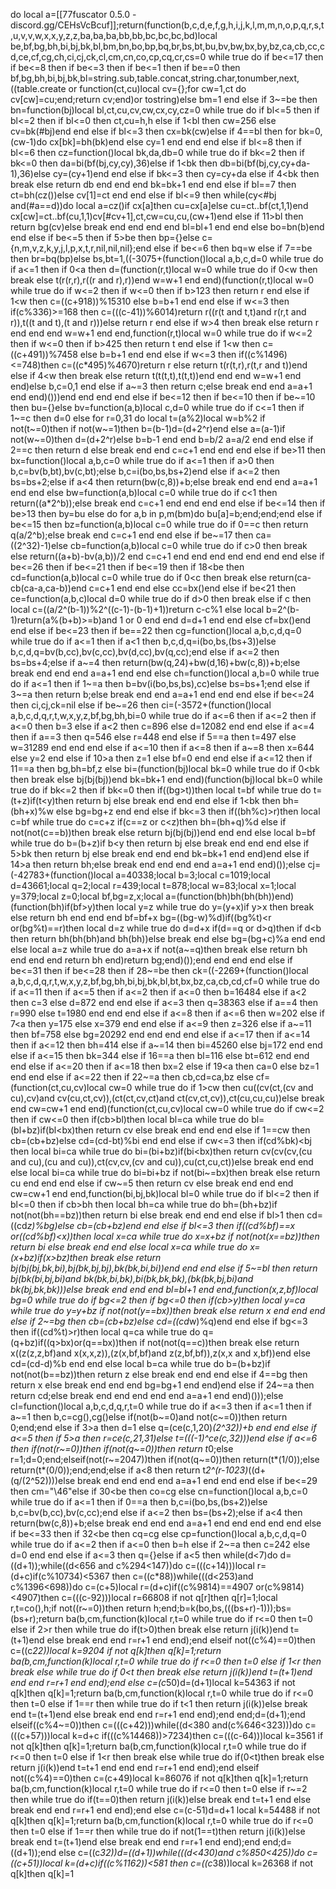 do local a=[[77fuscator 0.5.0 - discord.gg/CEHsVcBcuf]];return(function(b,c,d,e,f,g,h,i,j,k,l,m,m,n,o,p,q,r,s,t,u,v,v,w,x,x,y,z,z,ba,ba,ba,bb,bb,bc,bc,bc,bd)local be,bf,bg,bh,bi,bj,bk,bl,bm,bn,bo,bp,bq,br,bs,bt,bu,bv,bw,bx,by,bz,ca,cb,cc,cd,ce,cf,cg,ch,ci,cj,ck,cl,cm,cn,co,cp,cq,cr,cs=0 while true do if be<=17 then if be<=8 then if be<=3 then if be<=1 then if be==0 then bf,bg,bh,bi,bj,bk,bl=string.sub,table.concat,string.char,tonumber,next,((table.create or function(ct,cu)local cv={};for cw=1,ct do cv[cw]=cu;end;return cv;end)or tostring)else bm=1 end else if 3~=be then bn=function(bj)local bl,ct,cu,cv,cw,cx,cy,cz=0 while true do if bl<=5 then if bl<=2 then if bl<=0 then ct,cu=h,h else if 1<bl then cw=256 else cv=bk(#bj)end end else if bl<=3 then cx=bk(cw)else if 4==bl then for bk=0,(cw-1)do cx[bk]=bh(bk)end else cy=1 end end end else if bl<=8 then if bl<=6 then cz=function()local bk,da,db=0 while true do if bk<=2 then if bk<=0 then da=bi(bf(bj,cy,cy),36)else if 1<bk then db=bi(bf(bj,cy,cy+da-1),36)else cy=(cy+1)end end else if bk<=3 then cy=cy+da else if 4<bk then break else return db end end end bk=bk+1 end end else if bl==7 then ct=bh(cz())else cv[1]=ct end end else if bl<=9 then while(cy<#bj and(#a==d))do local a=cz()if cx[a]then cu=cx[a]else cu=ct..bf(ct,1,1)end cx[cw]=ct..bf(cu,1,1)cv[#cv+1],ct,cw=cu,cu,(cw+1)end else if 11>bl then return bg(cv)else break end end end end bl=bl+1 end end else bo=bn(b)end end else if be<=5 then if 5>be then bp={}else c={n,m,v,z,k,y,j,l,p,x,t,r,nil,nil,nil};end else if be<=6 then bq=w else if 7==be then br=bq(bp)else bs,bt=1,((-3075+(function()local a,b,c,d=0 while true do if a<=1 then if 0<a then d=(function(r,t)local w=0 while true do if 0<w then break else t(r(r,r),r((r and r),r))end w=w+1 end end)(function(r,t)local w=0 while true do if w<=2 then if w<=0 then if b>123 then return r end else if 1<w then c=((c+918))%15310 else b=b+1 end end else if w<=3 then if(c%336)>=168 then c=(((c-41))%6014)return r((r(t and t,t)and r(r,t and r)),t((t and t),(t and r)))else return r end else if w>4 then break else return r end end end w=w+1 end end,function(r,t)local w=0 while true do if w<=2 then if w<=0 then if b>425 then return t end else if 1<w then c=((c+491))%7458 else b=b+1 end end else if w<=3 then if((c%1496)<=748)then c=((c*495)%4670)return r else return t(r(t,r),r(t,r and t))end else if 4<w then break else return t(t(t,t),t(t,t))end end end w=w+1 end end)else b,c=0,1 end else if a~=3 then return c;else break end end a=a+1 end end)()))end end end end else if be<=12 then if be<=10 then if be~=10 then bu={}else bv=function(a,b)local c,d=0 while true do if c<=1 then if 1~=c then d=0 else for r=0,31 do local t=(a%2)local w=b%2 if not(t~=0)then if not(w~=1)then b=(b-1)d=(d+2^r)end else a=(a-1)if not(w~=0)then d=(d+2^r)else b=b-1 end end b=b/2 a=a/2 end end else if 2==c then return d else break end end c=c+1 end end end else if be>11 then bx=function()local a,b,c=0 while true do if a<=1 then if a>0 then b,c=bv(b,bt),bv(c,bt);else b,c=i(bo,bs,bs+2)end else if a<=2 then bs=bs+2;else if a<4 then return(bw(c,8))+b;else break end end end a=a+1 end end else bw=function(a,b)local c=0 while true do if c<1 then return((a*2^b));else break end c=c+1 end end end end else if be<=14 then if be>13 then by=bu else do for a,b in p,m(bm)do bu[a]=b;end;end;end else if be<=15 then bz=function(a,b)local c=0 while true do if 0==c then return q(a/2^b);else break end c=c+1 end end else if be~=17 then ca=((2^32)-1)else cb=function(a,b)local c=0 while true do if c>0 then break else return((a+b)-bv(a,b))/2 end c=c+1 end end end end end end end else if be<=26 then if be<=21 then if be<=19 then if 18<be then cd=function(a,b)local c=0 while true do if 0<c then break else return(ca-cb(ca-a,ca-b))end c=c+1 end end else cc=bx()end else if be<21 then ce=function(a,b,c)local d=0 while true do if d>0 then break else if c then local c=((a/2^(b-1))%2^((c-1)-(b-1)+1))return c-c%1 else local b=2^(b-1)return(a%(b+b)>=b)and 1 or 0 end end d=d+1 end end else cf=bx()end end else if be<=23 then if be==22 then cg=function()local a,b,c,d,q=0 while true do if a<=1 then if a<1 then b,c,d,q=i(bo,bs,(bs+3))else b,c,d,q=bv(b,cc),bv(c,cc),bv(d,cc),bv(q,cc);end else if a<=2 then bs=bs+4;else if a~=4 then return(bw(q,24)+bw(d,16)+bw(c,8))+b;else break end end end a=a+1 end end else ch=function()local a,b=0 while true do if a<=1 then if 1~=a then b=bv(i(bo,bs,bs),cc)else bs=bs+1;end else if 3~=a then return b;else break end end a=a+1 end end end else if be<=24 then ci,cj,ck=nil else if be~=26 then ci=(-3572+(function()local a,b,c,d,q,r,t,w,x,y,z,bf,bg,bh,bi=0 while true do if a<=6 then if a<=2 then if a<=0 then b=3 else if a<2 then c=896 else d=12082 end end else if a<=4 then if a==3 then q=546 else r=448 end else if 5==a then t=497 else w=31289 end end end else if a<=10 then if a<=8 then if a~=8 then x=644 else y=2 end else if 10>a then z=1 else bf=0 end end else if a<=12 then if 11==a then bg,bh=bf,z else bi=(function(bj)local bk=0 while true do if 0<bk then break else bj(bj(bj))end bk=bk+1 end end)(function(bj)local bk=0 while true do if bk<=2 then if bk<=0 then if((bg>t))then local t=bf while true do t=(t+z)if(t<y)then return bj else break end end end else if 1<bk then bh=(bh+x)%w else bg=bg+z end end else if bk<=3 then if((bh%c)>r)then local c=bf while true do c=c+z if(c==z or c<z)then bh=(bh+q)%d else if not(not(c==b))then break else return bj(bj(bj))end end end else local b=bf while true do b=(b+z)if b<y then return bj else break end end end else if 5>bk then return bj else break end end end bk=bk+1 end end)end else if 14>a then return bh;else break end end end end a=a+1 end end)());else cj=(-42783+(function()local a=40338;local b=3;local c=1019;local d=43661;local q=2;local r=439;local t=878;local w=83;local x=1;local y=379;local z=0;local bf,bg=z,x;local a=(function(bh)bh(bh(bh))end)(function(bh)if(bf>y)then local y=z while true do y=(y+x)if y>x then break else return bh end end end bf=bf+x bg=((bg-w)%d)if((bg%t)<r or(bg%t)==r)then local d=z while true do d=d+x if(d==q or d>q)then if d<b then return bh(bh(bh)and bh(bh))else break end else bg=(bg+c)%a end end else local a=z while true do a=a+x if not(a~=q)then break else return bh end end end return bh end)return bg;end)());end end end end else if be<=31 then if be<=28 then if 28~=be then ck=((-2269+(function()local a,b,c,d,q,r,t,w,x,y,z,bf,bg,bh,bi,bj,bk,bl,bt,bx,bz,ca,cb,cd,cf=0 while true do if a<=11 then if a<=5 then if a<=2 then if a<=0 then b=16484 else if a<2 then c=3 else d=872 end end else if a<=3 then q=38363 else if a==4 then r=990 else t=1980 end end end else if a<=8 then if a<=6 then w=202 else if 7<a then y=175 else x=379 end end else if a<=9 then z=326 else if a~=11 then bf=758 else bg=20292 end end end end else if a<=17 then if a<=14 then if a<=12 then bh=414 else if a~=14 then bi=45260 else bj=172 end end else if a<=15 then bk=344 else if 16==a then bl=116 else bt=612 end end end else if a<=20 then if a<=18 then bx=2 else if 19<a then ca=0 else bz=1 end end else if a<=22 then if 22~=a then cb,cd=ca,bz else cf=(function(ct,cu,cv)local cw=0 while true do if 1>cw then cu((cv(ct,(cv and cu),cv)and cv(cu,ct,cv)),(ct(ct,cv,ct)and ct(cv,ct,cv)),ct(cu,cu,cu))else break end cw=cw+1 end end)(function(ct,cu,cv)local cw=0 while true do if cw<=2 then if cw<=0 then if(cb>bl)then local bl=ca while true do bl=(bl+bz)if(bl<bx)then return cv else break end end end else if 1==cw then cb=(cb+bz)else cd=(cd-bt)%bi end end else if cw<=3 then if(cd%bk)<bj then local bi=ca while true do bi=(bi+bz)if(bi<bx)then return cv(cv(cv,(cu and cu),(cu and cu)),ct(cv,cv,(cv and cu)),cu(ct,cu,ct))else break end end else local bi=ca while true do bi=bi+bz if not(bi~=bx)then break else return cu end end end else if cw~=5 then return cv else break end end end cw=cw+1 end end,function(bi,bj,bk)local bl=0 while true do if bl<=2 then if bl<=0 then if cb>bh then local bh=ca while true do bh=(bh+bz)if not(not(bh==bz))then return bi else break end end end else if bl>1 then cd=((cd*z)%bg)else cb=(cb+bz)end end else if bl<=3 then if((cd%bf)==x or((cd%bf)<x))then local x=ca while true do x=x+bz if not(not(x==bz))then return bi else break end end else local x=ca while true do x=(x+bz)if(x>bz)then break else return bj(bj(bj,bk,bi),bj(bk,bj,bj),bk(bk,bi,bi))end end end else if 5~=bl then return bj(bk(bi,bj,bi)and bk(bk,bi,bk),bi(bk,bk,bk),(bk(bk,bj,bi)and bk(bj,bk,bk)))else break end end end bl=bl+1 end end,function(x,z,bf)local bg=0 while true do if bg<=2 then if bg<=0 then if(cb>y)then local y=ca while true do y=y+bz if not(not(y==bx))then break else return x end end end else if 2~=bg then cb=(cb+bz)else cd=((cd*w)%q)end end else if bg<=3 then if((cd%t)>r)then local q=ca while true do q=(q+bz)if((q>bx)or(q==bx))then if not(not(q==c))then break else return x((z(z,z,bf)and x(x,x,z)),(z(x,bf,bf)and z(z,bf,bf)),z(x,x and x,bf))end else cd=(cd-d)%b end end else local b=ca while true do b=(b+bz)if not(not(b==bz))then return z else break end end end else if 4==bg then return x else break end end end bg=bg+1 end end)end else if 24~=a then return cd;else break end end end end end a=a+1 end end)()));else cl=function()local a,b,c,d,q,r,t=0 while true do if a<=3 then if a<=1 then if a~=1 then b,c=cg(),cg()else if(not(b~=0)and not(c~=0))then return 0;end;end else if 3>a then d=1 else q=(ce(c,1,20)*(2^32))+b end end else if a<=5 then if 5>a then r=ce(c,21,31)else t=(((-1)^ce(c,32)))end else if a<=6 then if(not(r~=0))then if(not(q~=0))then return t*0;else r=1;d=0;end;elseif(not(r~=2047))then if(not(q~=0))then return(t*(1/0));else return(t*(0/0));end;end;else if a<8 then return t*2^(r-1023)*((d+(q/(2^52))))else break end end end end a=a+1 end end end else if be<=29 then cm="\46"else if 30<be then co=cg else cn=function()local a,b,c=0 while true do if a<=1 then if 0==a then b,c=i(bo,bs,(bs+2))else b,c=bv(b,cc),bv(c,cc);end else if a<=2 then bs=(bs+2);else if a<4 then return(bw(c,8))+b;else break end end end a=a+1 end end end end end else if be<=33 then if 32<be then cq=cg else cp=function()local a,b,c,d,q=0 while true do if a<=2 then if a<=0 then b=h else if 2~=a then c=242 else d=0 end end else if a<=3 then q={}else if a<5 then while(d<7)do d=((d+1));while((d<656 and c%294<147))do c=(((c+14)))local r=(d+c)if(c%10734)<5367 then c=((c*88))while(((d<253)and c%1396<698))do c=(c+5)local r=(d+c)if((c%9814)==4907 or(c%9814)<4907)then c=(((c-92)))local r=66808 if not q[r]then q[r]=1;local r,t=co(),h;if not((r~=0))then return h;end;b=k(bo,bs,(((bs+r)-1)));bs=(bs+r);return ba(b,cm,function(k)local r,t=0 while true do if r<=0 then t=0 else if 2>r then while true do if(t>0)then break else return j(i(k))end t=(t+1)end else break end end r=r+1 end end);end elseif not((c%4)==0)then c=((c*22))local k=9204 if not q[k]then q[k]=1;return ba(b,cm,function(k)local r,t=0 while true do if r<=0 then t=0 else if 1<r then break else while true do if 0<t then break else return j(i(k))end t=(t+1)end end end r=r+1 end end);end else c=(c*50)d=(d+1)local k=54363 if not q[k]then q[k]=1;return ba(b,cm,function(k)local r,t=0 while true do if r<=0 then t=0 else if 1==r then while true do if t<1 then return j(i(k))else break end t=(t+1)end else break end end r=r+1 end end);end end;d=(d+1);end elseif((c%4~=0))then c=(((c+42)))while((d<380 and(c%646<323)))do c=(((c+57)))local k=d+c if(((c%14468))>7234)then c=(((c-64)))local k=3561 if not q[k]then q[k]=1;return ba(b,cm,function(k)local r,t=0 while true do if r<=0 then t=0 else if 1<r then break else while true do if(0<t)then break else return j(i(k))end t=t+1 end end end r=r+1 end end);end elseif not((c%4)==0)then c=(c+49)local k=86076 if not q[k]then q[k]=1;return ba(b,cm,function(k)local r,t=0 while true do if r<=0 then t=0 else if r~=2 then while true do if(t==0)then return j(i(k))else break end t=t+1 end else break end end r=r+1 end end);end else c=(c-51)d=d+1 local k=54488 if not q[k]then q[k]=1;return ba(b,cm,function(k)local r,t=0 while true do if r<=0 then t=0 else if 1==r then while true do if not(1==t)then return j(i(k))else break end t=(t+1)end else break end end r=r+1 end end);end end;d=((d+1));end else c=((c*32))d=((d+1))while(((d<430)and c%850<425))do c=((c+51))local k=(d+c)if((c%1162))<581 then c=((c*38))local k=26368 if not q[k]then q[k]=1
